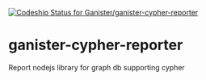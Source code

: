 [![Codeship Status for Ganister/ganister-cypher-reporter](https://app.codeship.com/projects/ccc1530c-c8d5-4a26-8ffb-d6862b068105/status?branch=master)](https://app.codeship.com/projects/445610)
# ganister-cypher-reporter
Report nodejs library for graph db supporting cypher
